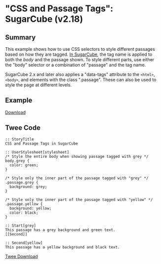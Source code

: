 # "CSS and Passage Tags": SugarCube (v2.18)

## Summary

This example shows how to use CSS selectors to style different passages based on how they are tagged. [In SugarCube](http://www.motoslave.net/sugarcube/2/docs/css.html), the tag name is applied to both the *body* and the passage shown. To style different parts, use either the "body" selector or a combination of "passage" and the tag name.

SugarCube 2.x and later also applies a "data-tags" attribute to the `<html>`, `<body>`, and elements with the class ".passage". These can also be used to style the page at different levels.

## Example

[Download](sugarcube_passagetags_example.html)

## Twee Code

```twee
:: StoryTitle
CSS and Passage Tags in SugarCube

:: UserStylesheet[stylesheet]
/* Style the entire body when showing passage tagged with grey */
body.grey {
  color: green;
}

/* Style only the inner part of the passage tagged with "grey" */
.passage.grey {
  background: grey;
}

/* Style only the inner part of the passage tagged with "yellow" */
.passage.yellow {
  background: yellow;
  color: black;
}

:: Start[grey]
This passage has a grey background and green text.
[[Second]]

:: Second[yellow]
This passage has a yellow background and black text.

```

[Twee Download](sugarcube_passagetags_twee.txt)
